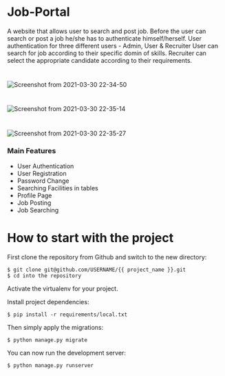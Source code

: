 # Job-Portal

A website that allows user to search and post job. Before the user can search or post a job he/she has to authenticate himself/herself.
User authentication for three different users - Admin, User & Recruiter
User can search for job according to their specific domin of skills.
Recruiter can select the appropriate candidate according to their requirements.

# 
![Screenshot from 2021-03-30 22-34-50](https://user-images.githubusercontent.com/65526550/113028926-78602700-91a9-11eb-9068-261b2f06c118.png)

#
![Screenshot from 2021-03-30 22-35-14](https://user-images.githubusercontent.com/65526550/113028932-79915400-91a9-11eb-9fbe-e1472fbaef2d.png)
#

![Screenshot from 2021-03-30 22-35-27](https://user-images.githubusercontent.com/65526550/113028938-7ac28100-91a9-11eb-9ccc-a4f8afea53bf.png)


### Main Features
* User Authentication
* User Registration
* Password Change
* Searching Facilities in tables
* Profile Page
* Job Posting
* Job Searching


# How to start with the project 

First clone the repository from Github and switch to the new directory:

    $ git clone git@github.com/USERNAME/{{ project_name }}.git
    $ cd into the repository
    
Activate the virtualenv for your project.
    
Install project dependencies:

    $ pip install -r requirements/local.txt
    
    
Then simply apply the migrations:

    $ python manage.py migrate
    

You can now run the development server:

    $ python manage.py runserver

